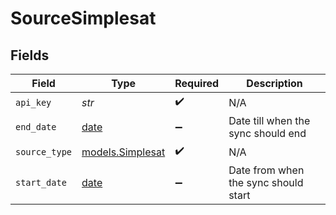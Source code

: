 # SourceSimplesat


## Fields

| Field                                                                | Type                                                                 | Required                                                             | Description                                                          |
| -------------------------------------------------------------------- | -------------------------------------------------------------------- | -------------------------------------------------------------------- | -------------------------------------------------------------------- |
| `api_key`                                                            | *str*                                                                | :heavy_check_mark:                                                   | N/A                                                                  |
| `end_date`                                                           | [date](https://docs.python.org/3/library/datetime.html#date-objects) | :heavy_minus_sign:                                                   | Date till when the sync should end                                   |
| `source_type`                                                        | [models.Simplesat](../models/simplesat.md)                           | :heavy_check_mark:                                                   | N/A                                                                  |
| `start_date`                                                         | [date](https://docs.python.org/3/library/datetime.html#date-objects) | :heavy_minus_sign:                                                   | Date from when the sync should start                                 |